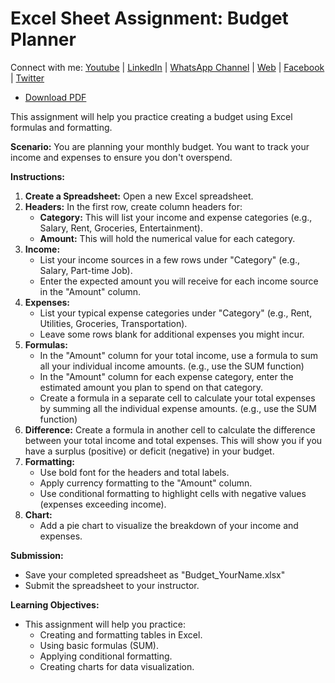 # Excel Sheet Assignment: Budget Planner

Connect with me: [Youtube](https://www.youtube.com/yasirbhutta) \| [LinkedIn](https://www.linkedin.com/in/yasirbhutta/) \| [WhatsApp Channel](https://whatsapp.com/channel/0029VaC3BC160eBZZSs3CW0c) \| [Web](https://yasirbhutta.github.io/) \| [Facebook](https://www.facebook.com/yasirbhutta786) \| [Twitter](https://twitter.com/yasirbhutta)

- [Download PDF](assign4.pdf)  

This assignment will help you practice creating a budget using Excel formulas and formatting.

**Scenario:** You are planning your monthly budget. You want to track your income and expenses to ensure you don't overspend.

**Instructions:**

1. **Create a Spreadsheet:** Open a new Excel spreadsheet.
2. **Headers:** In the first row, create column headers for:
    - **Category:** This will list your income and expense categories (e.g., Salary, Rent, Groceries, Entertainment).
    - **Amount:** This will hold the numerical value for each category.
3. **Income:**
    - List your income sources in a few rows under "Category" (e.g., Salary, Part-time Job).
    - Enter the expected amount you will receive for each income source in the "Amount" column.
4. **Expenses:**
    - List your typical expense categories under "Category" (e.g., Rent, Utilities, Groceries, Transportation). 
    - Leave some rows blank for additional expenses you might incur.
5. **Formulas:**
    - In the "Amount" column for your total income, use a formula to sum all your individual income amounts. (e.g., use the SUM function)
    - In the "Amount" column for each expense category, enter the estimated amount you plan to spend on that category. 
    - Create a formula in a separate cell to calculate your total expenses by summing all the individual expense amounts. (e.g., use the SUM function)
6. **Difference:** Create a formula in another cell to calculate the difference between your total income and total expenses. This will show you if you have a surplus (positive) or deficit (negative) in your budget.
7. **Formatting:** 
    - Use bold font for the headers and total labels.
    - Apply currency formatting to the "Amount" column.
    - Use conditional formatting to highlight cells with negative values (expenses exceeding income).
8. **Chart:**
    - Add a pie chart to visualize the breakdown of your income and expenses.

**Submission:**

* Save your completed spreadsheet as "Budget_YourName.xlsx"
* Submit the spreadsheet to your instructor.

**Learning Objectives:**

- This assignment will help you practice:
    - Creating and formatting tables in Excel.
    - Using basic formulas (SUM).
    - Applying conditional formatting.
    - Creating charts for data visualization.

